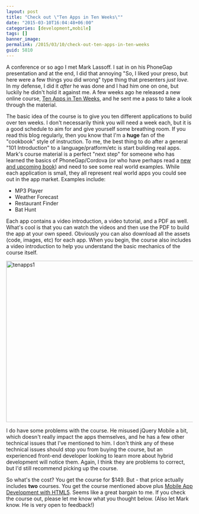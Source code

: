```yaml
---
layout: post
title: "Check out \"Ten Apps in Ten Weeks\""
date: "2015-03-10T16:04:48+06:00"
categories: [development,mobile]
tags: []
banner_image: 
permalink: /2015/03/10/check-out-ten-apps-in-ten-weeks
guid: 5810
---
```


A conference or so ago I met Mark Lassoff. I sat in on his PhoneGap presentation and at the end, I did that annoying "So, I liked your preso, but here were a few things you did wrong" type thing that presenters <i>just love</i>. In my defense, I did it <i>after</i> he was done and I had him one on one, but luckily he didn't hold it against me. A few weeks ago he released a new online course, <a href="https://learntoprogram.tv/courses/mobile-development-bundle-10-apps-in-10-weeks-and-mobile-app-development-with-html5">Ten Apps in Ten Weeks</a>, and he sent me a pass to take a look through the material.

<!--more-->

The basic idea of the course is to give you ten different applications to build over ten weeks. I don't necessarily think you will need a week each, but it is a good schedule to aim for and give yourself some breathing room. If you read this blog regularly, then you know that I'm a <strong>huge</strong> fan of the "cookbook" style of instruction. To me, the best thing to do after a general "101 Introduction" to a language/pratform/etc is start building real apps. Mark's course material is a perfect "next step" for someone who has learned the basics of PhoneGap/Cordova (or who have perhaps read a <a href="http://www.manning.com/camden/">new and upcoming book</a>) and need to see some real world examples. While each application is small, they all represent real world apps you could see out in the app market. Examples include:

<ul>
<li>MP3 Player</li>
<li>Weather Forecast</li>
<li>Restaurant Finder</li>
<li>Bat Hunt</li>
</ul>

Each app contains a video introduction, a video tutorial, and a PDF as well. What's cool is that you can watch the videos and then use the PDF to build the app at your own speed. Obviously you can also download all the assets (code, images, etc) for each app. When you begin, the course also includes a video introduction to help you understand the basic mechanics of the course itself.

<a href="http://www.raymondcamden.com/wp-content/uploads/2015/03/tenapps1.png"><img src="https://static.raymondcamden.com/images/wp-content/uploads/2015/03/tenapps1.png" alt="tenapps1" width="850" height="436" class="alignnone size-full wp-image-5811" /></a>

I do have some problems with the course. He misused jQuery Mobile a bit, which doesn't really impact the apps themselves, and he has a few other technical issues that I've mentioned to him. I don't think any of these technical issues should stop you from buying the course, but an experienced front-end developer looking to learn more about hybrid development will notice them. Again, I think they are problems to correct, but I'd still recommend picking up the course.

So what's the cost? You get the course for $149. But - that price actually includes <strong>two</strong> courses. You get the course mentioned above plus <a href="https://learntoprogram.tv/courses/mobile-app-development-with-html5">Mobile App Development with HTML5</a>. Seems like a great bargain to me. If you check the course out, please let me know what you thought below. (Also let Mark know. He is very open to feedback!)